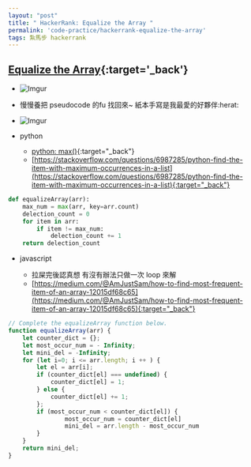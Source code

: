 ```yaml
---
layout: "post"
title: " HackerRank: Equalize the Array "
permalink: 'code-practice/hackerrank-equalize-the-array'
tags: 紮馬步 hackerrank
---
```



## [Equalize the Array](https://www.hackerrank.com/challenges/equality-in-a-array/problem?utm_campaign=challenge-recommendation&utm_medium=email&utm_source=24-hour-campaign){:target='_back'}


- ![Imgur](https://i.imgur.com/9cPOmvO.gif)

- 慢慢養把 pseudocode 的fu 找回來~ 紙本手寫是我最愛的好夥伴:herat:

- ![Imgur](https://i.imgur.com/QtZXbnp.jpg)


- python

   - [python: max()](https://docs.python.org/3/library/functions.html#max){:target="_back"}
   - [https://stackoverflow.com/questions/6987285/python-find-the-item-with-maximum-occurrences-in-a-list](https://stackoverflow.com/questions/6987285/python-find-the-item-with-maximum-occurrences-in-a-list){:target="_back"}

~~~py
def equalizeArray(arr):
    max_num = max(arr, key=arr.count)
    delection_count = 0
    for item in arr:
        if item != max_num:
            delection_count += 1
    return delection_count
~~~


- javascript 

   - 拉屎完後認真想 有沒有辦法只做一次 loop 來解
   - [https://medium.com/@AmJustSam/how-to-find-most-frequent-item-of-an-array-12015df68c65](https://medium.com/@AmJustSam/how-to-find-most-frequent-item-of-an-array-12015df68c65){:target="_back"}

~~~js
// Complete the equalizeArray function below.
function equalizeArray(arr) {
    let counter_dict = {};
    let most_occur_num = - Infinity;
    let mini_del = -Infinity;
    for (let i=0; i <= arr.length; i ++ ) {
        let el = arr[i];
        if (counter_dict[el] === undefined) {
            counter_dict[el] = 1;
        } else {
            counter_dict[el] += 1;
        };
        if (most_occur_num < counter_dict[el]) {
                most_occur_num = counter_dict[el]
                mini_del = arr.length - most_occur_num
        }
    }
    return mini_del;
}
~~~